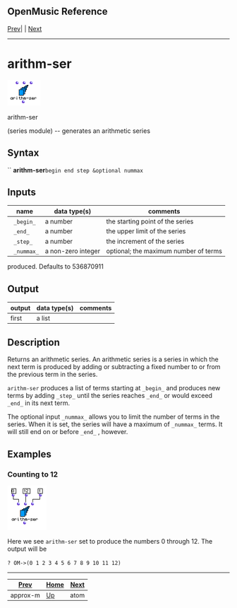 OpenMusic Reference  
---  
[Prev](approx-m)| | [Next](atomlisp)  
  
* * *

# arithm-ser

![](figures/functions/series/arithm-ser.png)

  
  
arithm-ser  
  
(series module) \-- generates an arithmetic series  

## Syntax

`` **arithm-ser**` begin end step &optional nummax `

## Inputs

name| data type(s)| comments  
---|---|---  
` _begin_`|  a number| the starting point of the series  
` _end_`|  a number| the upper limit of the series  
` _step_`|  a number| the increment of the series  
` _nummax_`|  a non-zero integer| optional; the maximum number of terms
produced. Defaults to 536870911  
  
## Output

output| data type(s)| comments  
---|---|---  
first| a list|  
  
## Description

Returns an arithmetic series. An arithmetic series is a series in which the
next term is produced by adding or subtracting a fixed number to or from the
previous term in the series.

`arithm-ser` produces a list of terms starting at `_begin_` and produces new
terms by adding `_step_` until the series reaches `_end_` or would exceed
`_end_` in its next term.

The optional input `_nummax_` allows you to limit the number of terms in the
series. When it is set, the series will have a maximum of `_nummax_` terms. It
will still end on or before `_end_` , however.

## Examples

### Counting to 12

![](figures/functions/series/arithm-serEX1.png)

Here we see `arithm-ser` set to produce the numbers 0 through 12. The output
will be

`? OM->(0 1 2 3 4 5 6 7 8 9 10 11 12)`

* * *

[Prev](approx-m)| [Home](index)| [Next](atomlisp)  
---|---|---  
approx-m| [Up](funcref.main)| atom

